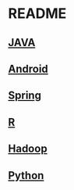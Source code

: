 # README

## [JAVA](https://github.com/hyunho058/MC_TIL/tree/master/Java)

## [Android](https://github.com/hyunho058/MC_TIL/tree/master/Android)

## [Spring](https://github.com/hyunho058/MC_TIL/tree/master/Spring)

## [R](https://github.com/hyunho058/MC_TIL/tree/master/R)

## [Hadoop](https://github.com/hyunho058/MC_TIL/tree/master/Hadoop)

## [Python](https://github.com/hyunho058/MC_TIL/tree/master/python)











